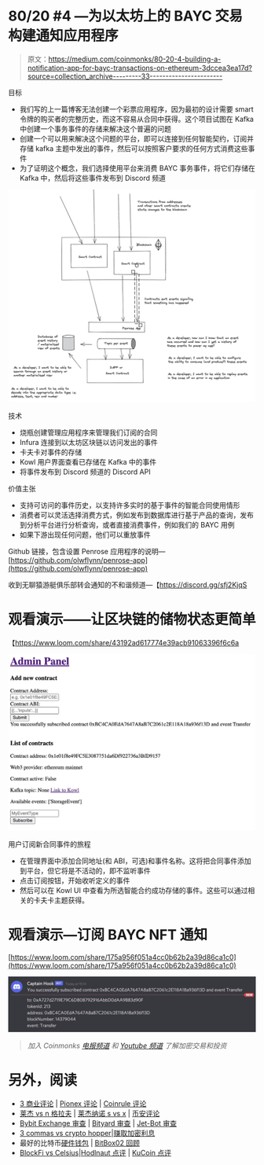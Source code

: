 # 80/20 #4 —为以太坊上的 BAYC 交易构建通知应用程序

> 原文：<https://medium.com/coinmonks/80-20-4-building-a-notification-app-for-bayc-transactions-on-ethereum-3dccea3ea17d?source=collection_archive---------33----------------------->

目标

*   我们写的上一篇博客无法创建一个彩票应用程序，因为最初的设计需要 smart 令牌的购买者的完整历史，而这不容易从合同中获得。这个项目试图在 Kafka 中创建一个事务事件的存储来解决这个普遍的问题
*   创建一个可以用来解决这个问题的平台，即可以连接到任何智能契约，订阅并存储 kafka 主题中发出的事件，然后可以按照客户要求的任何方式消费这些事件
*   为了证明这个概念，我们选择使用平台来消费 BAYC 事务事件，将它们存储在 Kafka 中，然后将这些事件发布到 Discord 频道

![](img/a70311fceb6700d6323c88b0fba69644.png)

技术

*   烧瓶创建管理应用程序来管理我们订阅的合同
*   Infura 连接到以太坊区块链以访问发出的事件
*   卡夫卡对事件的存储
*   Kowl 用户界面查看已存储在 Kafka 中的事件
*   将事件发布到 Discord 频道的 Discord API

价值主张

*   支持可访问的事件历史，以支持许多实时的基于事件的智能合同使用情形
*   消费者可以灵活选择消费方式，例如发布到数据库进行基于产品的查询，发布到分析平台进行分析查询，或者直接消费事件，例如我们的 BAYC 用例
*   如果下游出现任何问题，他们可以重放事件

Github 链接，包含设置 Penrose 应用程序的说明—[https://github.com/olwflynn/penrose-app](https://github.com/olwflynn/penrose-app)

收到无聊猿游艇俱乐部转会通知的不和谐频道—【https://discord.gg/sfj2KjqS 

# 观看演示——让区块链的储物状态更简单

【https://www.loom.com/share/43192ad617774e39acb91063396f6c6a 

![](img/a1a23a27fb7fb01b94a0ee639a48c9ec.png)

用户订阅新合同事件的旅程

*   在管理界面中添加合同地址(和 ABI，可选)和事件名称。这将把合同事件添加到平台，但它将是不活动的，即不监听事件
*   点击订阅按钮，开始收听定义的事件
*   然后可以在 Kowl UI 中查看为所选智能合约成功存储的事件。这些可以通过相关的卡夫卡主题获得。

# 观看演示—订阅 BAYC NFT 通知

[https://www.loom.com/share/175a956f051a4cc0b62b2a39d86ca1c0](https://www.loom.com/share/175a956f051a4cc0b62b2a39d86ca1c0)

![](img/ad1fa25b97ec7a0cdaed8da3fc04374b.png)

> *加入 Coinmonks* [*电报频道*](https://t.me/coincodecap) *和* [*Youtube 频道*](https://www.youtube.com/c/coinmonks/videos) *了解加密交易和投资*

# 另外，阅读

*   [3 商业评论](/coinmonks/3commas-review-an-excellent-crypto-trading-bot-2020-1313a58bec92) | [Pionex 评论](https://coincodecap.com/pionex-review-exchange-with-crypto-trading-bot) | [Coinrule 评论](/coinmonks/coinrule-review-2021-a-beginner-friendly-crypto-trading-bot-daf0504848ba)
*   [莱杰 vs n 格拉夫](/coinmonks/ledger-vs-ngrave-zero-7e40f0c1d694) | [莱杰纳诺 s vs x](/coinmonks/ledger-nano-s-vs-x-battery-hardware-price-storage-59a6663fe3b0) | [币安评论](/coinmonks/binance-review-ee10d3bf3b6e)
*   [Bybit Exchange 审查](/coinmonks/bybit-exchange-review-dbd570019b71) | [Bityard 审查](https://coincodecap.com/bityard-reivew) | [Jet-Bot 审查](https://coincodecap.com/jet-bot-review)
*   [3 commas vs crypto hopper](/coinmonks/3commas-vs-pionex-vs-cryptohopper-best-crypto-bot-6a98d2baa203)|[赚取加密利息](/coinmonks/earn-crypto-interest-b10b810fdda3)
*   最好的比特币[硬件钱包](/coinmonks/hardware-wallets-dfa1211730c6) | [BitBox02 回顾](/coinmonks/bitbox02-review-your-swiss-bitcoin-hardware-wallet-c36c88fff29)
*   [BlockFi vs Celsius](/coinmonks/blockfi-vs-celsius-vs-hodlnaut-8a1cc8c26630)|[Hodlnaut 点评](/coinmonks/hodlnaut-review-best-way-to-hodl-is-to-earn-interest-on-your-bitcoin-6658a8c19edf) | [KuCoin 点评](https://coincodecap.com/kucoin-review)